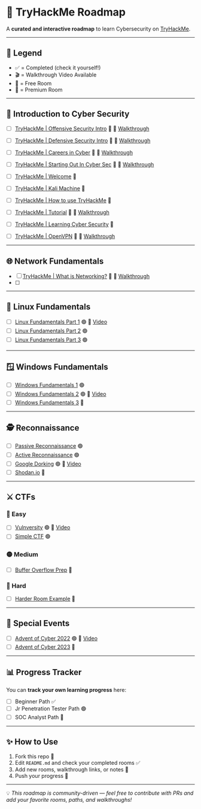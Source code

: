 # 🚀 TryHackMe Roadmap  

A **curated and interactive roadmap** to learn Cybersecurity on [TryHackMe](https://tryhackme.com).  

---

## 📌 Legend  
- ✅ = Completed (check it yourself!)  
- 🎬 = Walkthrough Video Available  
- 🎁 = Free Room  
- 💸 = Premium Room  

---

## 📂 Introduction to Cyber Security 

- [ ] [TryHackMe | Offensive Security Intro](https://tryhackme.com/room/offensivesecurityintrokK) 🎁 🎥 [Walkthrough](https://www.youtube.com/watch?v=lBRHTtwsBeo)   
- [ ] [TryHackMe | Defensive Security Intro](https://tryhackme.com/room/defensivesecurityintro) 🎁 🎥 [Walkthrough](https://www.youtube.com/watch?v=3fG3HpEnM2A)  
- [ ] [TryHackMe | Careers in Cyber](https://tryhackme.com/room/careersincyber) 🎁 🎥 [Walkthrough](https://www.youtube.com/watch?v=9sMDzMIp-98)    
- [ ] [TryHackMe | Starting Out In Cyber Sec](https://tryhackme.com/room/startingoutincybersec) 🎁 🎥 [Walkthrough](https://www.youtube.com/watch?v=5g6D69bmQdw)
- [ ] [TryHackMe | Welcome](https://tryhackme.com/room/hello) 🎁 
- [ ] [TryHackMe | Kali Machine](https://tryhackme.com/room/kali) 💸
- [ ] [TryHackMe | How to use TryHackMe](https://tryhackme.com/room/howtousetryhackme) 🎁 
- [ ] [TryHackMe | Tutorial](https://tryhackme.com/room/tutorial) 🎁 🎥 [Walkthrough](https://www.youtube.com/watch?v=ROO2pDPgja4)
- [ ] [TryHackMe | Learning Cyber Security](https://tryhackme.com/room/beginnerpathintro) 🎁
- [ ] [TryHackMe | OpenVPN](https://tryhackme.com/room/openvpn) 🎁 🎥 [Walkthrough](https://www.youtube.com/watch?v=Qm3SQE-dPdA)
  

---

## 🌐 Network Fundamentals
- [ ] [TryHackMe | What is Networking?](https://tryhackme.com/room/whatisnetworking) 🎁 🎥 [Walkthrough](https://www.youtube.com/watch?v=42u_2e6eNF4)
- [ ] 
---

## 🐧 Linux Fundamentals  

- [ ] [Linux Fundamentals Part 1](https://tryhackme.com/room/linuxfundamentalspart1) 🟢 🎥 [Video](https://youtu.be/zzzzz)  
- [ ] [Linux Fundamentals Part 2](https://tryhackme.com/room/linuxfundamentalspart2) 🟢  
- [ ] [Linux Fundamentals Part 3](https://tryhackme.com/room/linuxfundamentalspart3) 🟢  

---

## 🪟 Windows Fundamentals  

- [ ] [Windows Fundamentals 1](https://tryhackme.com/room/windowsfundamentals1xbx) 🟢  
- [ ] [Windows Fundamentals 2](https://tryhackme.com/room/windowsfundamentals2x0x) 🟢 🎥 [Video](https://youtu.be/aaaaa)  
- [ ] [Windows Fundamentals 3](https://tryhackme.com/room/windowsfundamentals3xzx) 🔴  

---

## 🕵️ Reconnaissance  

- [ ] [Passive Reconnaissance](https://tryhackme.com/room/passiverecon) 🟢  
- [ ] [Active Reconnaissance](https://tryhackme.com/room/activerecon) 🟢  
- [ ] [Google Dorking](https://tryhackme.com/room/googledorking) 🟢 🎥 [Video](https://youtu.be/bbbbb)  
- [ ] [Shodan.io](https://tryhackme.com/room/shodan) 🔴  

---

## ⚔️ CTFs  

### 🎯 Easy  
- [ ] [Vulnversity](https://tryhackme.com/room/vulnversity) 🟢 🎥 [Video](https://youtu.be/ccccc)  
- [ ] [Simple CTF](https://tryhackme.com/room/easyctf) 🟢  

### 🟡 Medium  
- [ ] [Buffer Overflow Prep](https://tryhackme.com/room/bufferoverflowprep) 🔴  

### 🔴 Hard  
- [ ] [Harder Room Example](https://tryhackme.com/room/hardroom) 🔴  

---

## 🎄 Special Events  

- [ ] [Advent of Cyber 2022](https://tryhackme.com/room/adventofcyber2022) 🟢 🎥 [Video](https://youtu.be/ddddd)  
- [ ] [Advent of Cyber 2023](https://tryhackme.com/room/adventofcyber2023) 🔴  

---

## 📊 Progress Tracker  

You can **track your own learning progress** here:  

- [ ] Beginner Path ✅  
- [ ] Jr Penetration Tester Path 🟢  
- [ ] SOC Analyst Path 🔴  

---

## ✨ How to Use  

1. Fork this repo 🍴  
2. Edit `README.md` and check your completed rooms ✅  
3. Add new rooms, walkthrough links, or notes 📝  
4. Push your progress 🚀  

---

💡 *This roadmap is community-driven — feel free to contribute with PRs and add your favorite rooms, paths, and walkthroughs!*  
